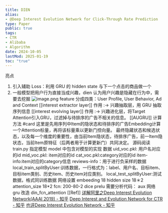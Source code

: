 ```yaml
---
title: DIEN
alias:
- @Deep Interest Evolution Network for Click-Through Rate Prediction
type: Paper
public: true
tags:
- CTR
- Alibaba
- Algorithm
date: 2024-10-05
lastMod: 2025-01-19
toc: "true"
---
```


亮点
1. 引入辅助 Loss：利用 GRU 的 hidden state 与下一个点击的商品做一个
2. 一般模型把用户行为直接当成兴趣，dien 认为用户兴趣是隐藏在行为中，需要去挖掘
![image.png](/assets/image_1737292307135_0.png)
feature 分成四类：User Proﬁle, User Behavior, Ad and Context
[[interest extractor layer]] 作用 :-> 兴趣抽取层，用 GRU 抽取序列信息
[[interest evolving layer]] 作用 :-> 兴趣进化层，将Target Attention引入GRU，过滤掉与待排序的广告不相关的信息。
[[AUGRU]] 计算方法 #card
这里是先用序列中Item的隐状态和待排序的广告Embedding计算一个Attention标量，再将该标量乘以更新门控向量。
最终隐藏状态和候选状态，以及每一个维度的重要性，由当前Item隐状态，待排序广告，前一Item隐状态，当前Item原特征（后两者用于计算更新门）共同决定。
源码阅读
train.py 指定模型
model 中包含对模型的实现
数据
uid_voc.pkl: 用户名对应的id
mid_voc.pkl: item对应的id
cat_voc.pkl:category对应的id
item-info:item对应的category信息
reviews-info：用于进行负采样的数据
local_train_splitByUser:训练数据，一行格式为：label、用户名、目标item、 目标item类别、历史item、历史item对应类别。
local_test_splitByUser:测试数据，格式同训练数据
网络设置
embeeding 18
hidden size 18＊2
attention_size 18*2
fcn: 200-80-2
dice
prelu
需要分析代码：
aux 网络
gru 改造
din_fcn_attention
[[Ref]]
[详解阿里之Deep Interest Evolution Network(AAAI 2019) - 知乎](https://zhuanlan.zhihu.com/p/50758485)
[Deep Interest and Evolution Network for CTR - 知乎](https://zhuanlan.zhihu.com/p/49263704)
[也评Deep Interest Evolution Network - 知乎](https://zhuanlan.zhihu.com/p/54838663)